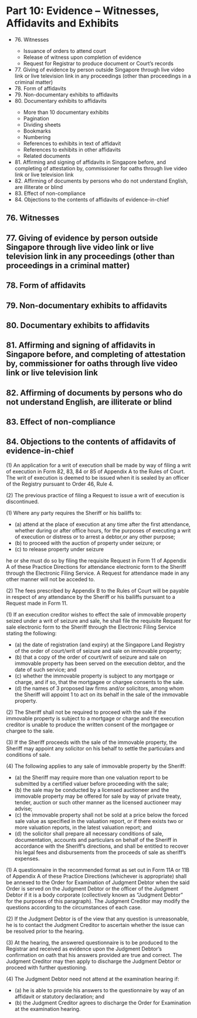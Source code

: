 # Part 10: Evidence – Witnesses, Affidavits and Exhibits

<ul type="*">
	<li>76. Witnesses</li>
		<ul>
			<li>Issuance of orders to attend court</li>
			<li>Release of witness upon completion of evidence</li> 
			<li>Request for Registrar to produce document or Court’s records</li>
		</ul>
	<li>77. Giving of evidence by person outside Singapore through live video link or live television link in any proceedings (other than proceedings in a criminal matter)</li> 
	<li>78. Form of affidavits</li> 
	<li>79. Non-documentary exhibits to affidavits</li>
	<li>80. Documentary exhibits to affidavits</li>
		<ul>
			<li>More than 10 documentary exhibits</li> 
			<li>Pagination</li> 
			<li>Dividing sheets</li>
			<li>Bookmarks</li> 
			<li>Numbering</li> 
			<li>References to exhibits in text of affidavit</li> 
			<li>References to exhibits in other affidavits</li> 
			<li>Related documents</li>
		</ul>
	<li>81. Affirming and signing of affidavits in Singapore before, and completing of attestation by, commissioner for oaths through live video link or live television link</li> 
	<li>82. Affirming of documents by persons who do not understand English, are illiterate or blind</li> 
	<li>83. Effect of non-compliance</li>
	<li>84. Objections to the contents of affidavits of evidence-in-chief</li>
</ul>

## 76. Witnesses 
## 77. Giving of evidence by person outside Singapore through live video link or live television link in any proceedings (other than proceedings in a criminal matter) 
## 78. Form of affidavits 
## 79. Non-documentary exhibits to affidavits
## 80. Documentary exhibits to affidavits 
## 81. Affirming and signing of affidavits in Singapore before, and completing of attestation by, commissioner for oaths through live video link or live television link 
## 82. Affirming of documents by persons who do not understand English, are illiterate or blind 
## 83. Effect of non-compliance 
## 84. Objections to the contents of affidavits of evidence-in-chief 

(1) An application for a writ of execution shall be made by way of filing a writ of execution in Form 82, 83, 84 or 85 of Appendix A to the Rules of Court. The writ of execution is deemed to be issued when it is sealed by an officer of the Registry pursuant to Order 46, Rule 4. 

(2) The previous practice of filing a Request to issue a writ of execution is discontinued.

(1) Where any party requires the Sheriff or his bailiffs to:

<ul type="*">
	<li>(a) attend at the place of execution at any time after the first attendance, whether during or after office hours, for the purposes of executing a writ of execution or distress or to arrest a debtor,or any other purpose;</li>
	<li>(b) to proceed with the auction of property under seizure; or</li>
	<li>(c) to release property under seizure</li>
</ul>

he or she must do so by filing the requisite Request in Form 11 of Appendix A of these Practice Directions for attendance electronic form to the Sheriff through the Electronic Filing Service. A Request for attendance made in any other manner will not be acceded to.

(2) The fees prescribed by Appendix B to the Rules of Court will be payable in respect of any attendance by the Sheriff or his bailiffs pursuant to a Request made in Form 11.

(1) If an execution creditor wishes to effect the sale of immovable property seized under a writ of seizure and sale, he shall file the requisite Request for sale electronic form to the Sheriff through the Electronic Filing Service stating the following:

<ul type="*">
	<li>(a) the date of registration (and expiry) at the Singapore Land Registry of the order of court/writ of seizure and sale on immovable property;</li>
	<li>(b) that a copy of the order of court/writ of seizure and sale on immovable property has been served on the execution debtor, and the date of such service; and</li>
	<li>(c) whether the immovable property is subject to any mortgage or charge, and if so, that the mortgagee or chargee consents to the sale.</li>
	<li>(d) the names of 3 proposed law firms and/or solicitors, among whom the Sheriff will appoint 1 to act on its behalf in the sale of the immovable property.</li>
</ul>

(2) The Sheriff shall not be required to proceed with the sale if the immovable property is subject to a mortgage or charge and the execution creditor is unable to produce the written consent of the mortgagee or chargee to the sale.

(3) If the Sheriff proceeds with the sale of the immovable property, the Sheriff may appoint any solicitor on his behalf to settle the particulars and conditions of sale.

(4) The following applies to any sale of immovable property by the Sheriff:

<ul type="*">
	<li>(a) the Sheriff may require more than one valuation report to be submitted by a certified valuer before proceeding with the sale;</li>
	<li>(b) the sale may be conducted by a licensed auctioneer and the immovable property may be offered for sale by way of private treaty, tender, auction or such other manner as the licensed auctioneer may advise;</li>
	<li>(c) the immovable property shall not be sold at a price below the forced sale value as specified in the valuation report, or if there exists two or more valuation reports, in the latest valuation report; and</li>
	<li>(d) the solicitor shall prepare all necessary conditions of sale, documentation, accounts and particulars on behalf of the Sheriff in accordance with the Sheriff’s directions, and shall be entitled to recover his legal fees and disbursements from the proceeds of sale as sheriff’s expenses.</li>
</ul>

(1) A questionnaire in the recommended format as set out in Form 11A or 11B of Appendix A of these Practice Directions (whichever is appropriate) shall be annexed to the Order for Examination of Judgment Debtor when the said Order is served on the Judgment Debtor or the officer of the Judgment Debtor if it is a body corporate (collectively known as “Judgment Debtor” for the purposes of this paragraph). The Judgment Creditor may modify the questions according to the circumstances of each case.

(2) If the Judgment Debtor is of the view that any question is unreasonable, he is to contact the Judgment Creditor to ascertain whether the issue can be resolved prior to the hearing.

(3) At the hearing, the answered questionnaire is to be produced to the Registrar and received as evidence upon the Judgment Debtor’s confirmation on oath that his answers provided are true and correct. The Judgment Creditor may then apply to discharge the Judgment Debtor or proceed with further questioning.

(4) The Judgment Debtor need not attend at the examination hearing if:

<ul type="*">
	<li>(a) he is able to provide his answers to the questionnaire by way of an affidavit or statutory declaration; and</li>
	<li>(b) the Judgment Creditor agrees to discharge the Order for Examination at the examination hearing.</li>
</ul>
